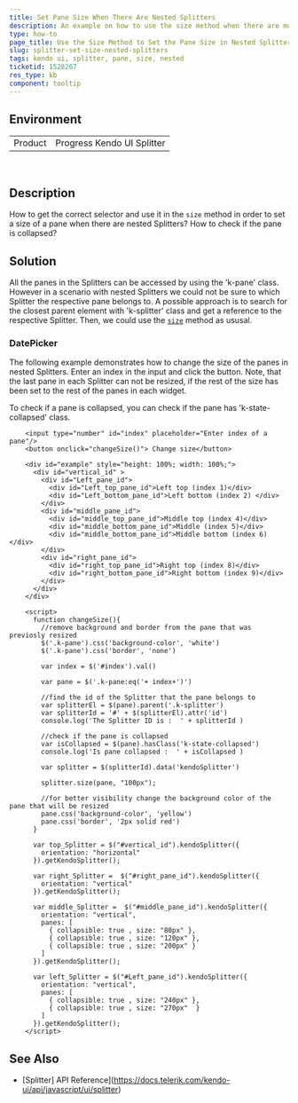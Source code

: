 ```yaml
---
title: Set Pane Size When There Are Nested Splitters
description: An example on how to use the size method when there are multiple nested Splitters.
type: how-to
page_title: Use the Size Method to Set the Pane Size in Nested Splitters | Kendo UI Splitter for jQuery
slug: splitter-set-size-nested-splitters
tags: kendo ui, splitter, pane, size, nested
ticketid: 1528267
res_type: kb
component: tooltip
---
```


## Environment

<table>
 <tr>
  <td>Product</td>
  <td>Progress Kendo UI Splitter</td>
 </tr>
</table>
 

## Description

How to get the correct selector and use it in the `size` method in order to set a size of a pane when there are nested Splitters? How to check if the pane is collapsed?

## Solution

All the panes in the Splitters can be accessed by using the 'k-pane' class. However in a scenario with nested Splitters we could not be sure to which Splitter the respective pane belongs to. 
A possible approach is to search for the closest parent element with 'k-splitter' class and get a reference to the respective Splitter. Then, we could use the [`size`](/api/javascript/ui/splitter/methods/size) method as ususal. 

### DatePicker

The following example demonstrates how to change the size of the panes in nested Splitters. Enter an index in the input and click the button. 
Note, that the last pane in each Splitter can not be resized, if the rest of the size has been set to the rest of the panes in each widget.  

To check if a pane is collapsed, you can check if the pane has 'k-state-collapsed' class. 

```dojo
    <input type="number" id="index" placeholder="Enter index of a pane"/>
    <button onclick="changeSize()"> Change size</button>

    <div id="example" style="height: 100%; width: 100%;">
      <div id="vertical_id" >
        <div id="Left_pane_id">
          <div id="Left_top_pane_id">Left top (index 1)</div>
          <div id="Left_bottom_pane_id">Left bottom (index 2) </div>
        </div>
        <div id="middle_pane_id">
          <div id="middle_top_pane_id">Middle top (index 4)</div>
          <div id="middle_bottom_pane_id">Middle (index 5)</div>
          <div id="middle_bottom_pane_id">Middle bottom (index 6)</div>
        </div>
        <div id="right_pane_id">
          <div id="right_top_pane_id">Right top (index 8)</div>
          <div id="right_bottom_pane_id">Right bottom (index 9)</div>
        </div>
      </div>
    </div>

    <script>
      function changeSize(){ 
        //remove background and border from the pane that was previosly resized
        $('.k-pane').css('background-color', 'white')
        $('.k-pane').css('border', 'none')

        var index = $('#index').val()

        var pane = $('.k-pane:eq('+ index+')')  
        
        //find the id of the Splitter that the pane belongs to
        var splitterEl = $(pane).parent('.k-splitter')
        var splitterId = '#' + $(splitterEl).attr('id')
        console.log('The Splitter ID is :  ' + splitterId )
        
        //check if the pane is collapsed
        var isCollapsed = $(pane).hasClass('k-state-collapsed')
        console.log('Is pane collapsed :  ' + isCollapsed )
        
        var splitter = $(splitterId).data('kendoSplitter')

        splitter.size(pane, "100px"); 

        //for better visibility change the background color of the pane that will be resized
        pane.css('background-color', 'yellow')
        pane.css('border', '2px solid red')      
      }

      var top_Splitter = $("#vertical_id").kendoSplitter({
        orientation: "horizontal"        
      }).getKendoSplitter();        

      var right_Splitter =  $("#right_pane_id").kendoSplitter({
        orientation: "vertical"        
      }).getKendoSplitter(); 

      var middle_Splitter =  $("#middle_pane_id").kendoSplitter({
        orientation: "vertical", 
        panes: [
          { collapsible: true , size: "80px" }, 
          { collapsible: true , size: "120px" },
          { collapsible: true , size: "200px" }
        ]
      }).getKendoSplitter(); 

      var left_Splitter = $("#Left_pane_id").kendoSplitter({
        orientation: "vertical", 
        panes: [
          { collapsible: true , size: "240px" },            
          { collapsible: true , size: "270px"  }
        ]
      }).getKendoSplitter();     
    </script>
```

## See Also

* [Splitter] API Reference](https://docs.telerik.com/kendo-ui/api/javascript/ui/splitter)
